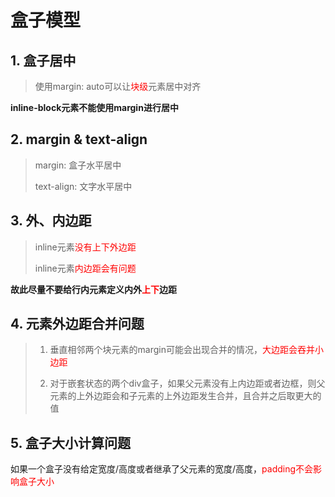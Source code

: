 # 盒子模型

## 1. 盒子居中

> 使用margin: auto可以让<font color="red">块级</font>元素居中对齐

**inline-block元素不能使用margin进行居中**

## 2. margin & text-align

> margin: 盒子水平居中
>
> text-align: 文字水平居中

## 3. 外、内边距

> inline元素<font color="red">没有上下外边距</font>
>
> inline元素<font color="red">内边距会有问题</font>

**故此尽量不要给行内元素定义内外<font color="red">上下</font>边距**

## 4. 元素外边距合并问题

> 1. 垂直相邻两个块元素的margin可能会出现合并的情况，<font color="red">大边距会吞并小边距</font>
> 
> 2. 对于嵌套状态的两个div盒子，如果父元素没有上内边距或者边框，则父元素的上外边距会和子元素的上外边距发生合并，且合并之后取更大的值

## 5. 盒子大小计算问题

如果一个盒子没有给定宽度/高度或者继承了父元素的宽度/高度，<font color="red">padding不会影响盒子大小</font>